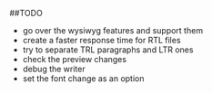 ##TODO
- go over the wysiwyg features and support them
- create a faster response time for RTL files
- try to separate TRL paragraphs and LTR ones
- check the preview changes
- debug the writer
- set the font change as an option

